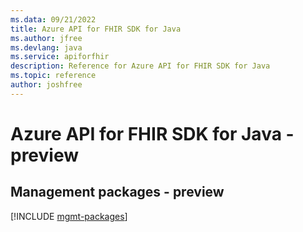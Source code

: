 ```yaml
---
ms.data: 09/21/2022
title: Azure API for FHIR SDK for Java
ms.author: jfree
ms.devlang: java
ms.service: apiforfhir
description: Reference for Azure API for FHIR SDK for Java
ms.topic: reference
author: joshfree
---
```

# Azure API for FHIR SDK for Java - preview

## Management packages - preview
[!INCLUDE [mgmt-packages](api-for-fhir-mgmt-index.md)]